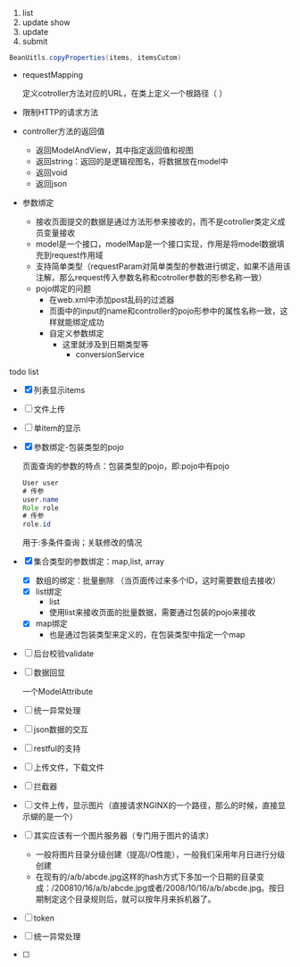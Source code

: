 1. list
2. update show
3. update
4. submit



```Java
BeanUitls.copyProperties(items, itemsCutom)
```



* requestMapping

  定义cotroller方法对应的URL，在类上定义一个根路径（	）

* 限制HTTP的请求方法

* controller方法的返回值

  * 返回ModelAndView，其中指定返回值和视图
  * 返回string：返回的是逻辑视图名，将数据放在model中
  * 返回void
  * 返回json

* 参数绑定

  * 接收页面提交的数据是通过方法形参来接收的，而不是cotroller类定义成员变量接收
  * model是一个接口，modelMap是一个接口实现，作用是将model数据填充到request作用域
  * 支持简单类型（requestParam对简单类型的参数进行绑定，如果不适用该注解，那么request传入参数名称和cotroller参数的形参名称一致）
  * pojo绑定的问题
    * 在web.xml中添加post乱码的过滤器
    * 页面中的input的name和controller的pojo形参中的属性名称一致，这样就能绑定成功
    * 自定义参数绑定
      * 这里就涉及到日期类型等
        * conversionService




todo list

+ [x] 列表显示items
+ [ ] 文件上传
+ [ ] 单item的显示



+ [x] 参数绑定-包装类型的pojo

  页面查询的参数的特点：包装类型的pojo，即:pojo中有pojo

  ```java
  User user
  # 传参
  user.name
  Role role
  # 传参
  role.id
  ```

  用于:多条件查询；关联修改的情况

  

+ [x] 集合类型的参数绑定：map,list, array

  + [x] 数组的绑定：批量删除	（当页面传过来多个ID，这时需要数组去接收）
  + [x] list绑定
    + list<pojo>
    + 使用list来接收页面的批量数据，需要通过包装的pojo来接收
  + [x] map绑定
    + 也是通过包装类型来定义的，在包装类型中指定一个map

+ [ ] 后台校验validate

+ [ ] 数据回显

  一个ModelAttribute

+ [ ] 统一异常处理

+ [ ] json数据的交互

+ [ ] restful的支持

+ [ ] 上传文件，下载文件

+ [ ] 拦截器



+ [ ] 文件上传，显示图片（直接请求NGINX的一个路径，那么的时候，直接显示蝴的是一个）
+ [ ] 其实应该有一个图片服务器（专门用于图片的请求）
  + 一般将图片目录分级创建（提高I/O性能），一般我们采用年月日进行分级创建
  + 在现有的/a/b/abcde.jpg这样的hash方式下多加一个日期的目录变成：/200810/16/a/b/abcde.jpg或者/2008/10/16/a/b/abcde.jpg。按日期制定这个目录规则后，就可以按年月来拆机器了。 
+ [ ] token
+ [ ] 统一异常处理
+ [ ] 

